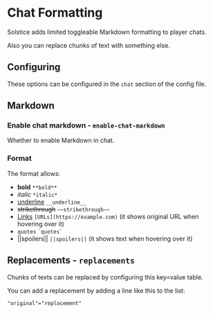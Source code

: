 # Chat Formatting

Solstice adds limited toggleable Markdown formatting to player chats.

Also you can replace chunks of text with something else.

## Configuring

These options can be configured in the `chat` section of the config file.

## Markdown

### Enable chat markdown - `enable-chat-markdown`

Whether to enable Markdown in chat.

### Format

The format allows:

- **bold** `**bold**`
- *italic* `*italic*`
- <u>underline</u> `__underline__`
- ~~strikethrough~~ `~~strikethrough~~`
- [Links](https://example.com) `[URLs](https://example.com)` (it shows original URL when hovering over it)
- `quotes` `` `quotes` ``
- ||spoilers|| `||spoilers||` (it shows text when hovering over it)

## Replacements - `replacements`

Chunks of texts can be replaced by configuring this key=value table.

You can add a replacement by adding a line like this to the list:

```hocon
"original"="replacement"
```